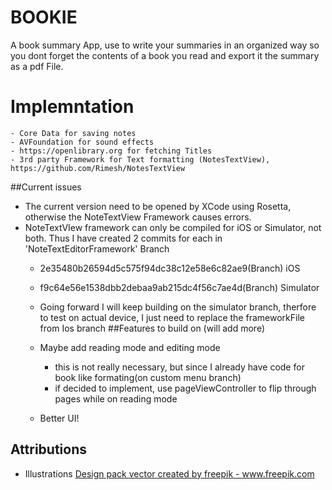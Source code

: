#  BOOKIE
A book summary App, use to write your summaries in an organized way so you dont forget the contents of a book you read and export it the summary as a pdf File.

# Implemntation
    - Core Data for saving notes
    - AVFoundation for sound effects
    - https://openlibrary.org for fetching Titles 
    - 3rd party Framework for Text formatting (NotesTextView), https://github.com/Rimesh/NotesTextView
##Current issues 
- The current version need to be opened by XCode using Rosetta, otherwise the NoteTextView Framework causes errors.
- NoteTextVIew framework can only be compiled for iOS or Simulator, not both. Thus I have created 2 commits for each in 'NoteTextEditorFramework' Branch
    - 2e35480b26594d5c575f94dc38c12e58e6c82ae9(Branch) iOS 
    - f9c64e56e1538dbb2debaa9ab215dc4f56c7ae4d(Branch) Simulator
    - Going forward I will keep building on the simulator branch, therfore to test on actual device, I just need to replace the frameworkFile from Ios branch
##Features to build on (will add more)

    - Maybe add reading mode and editing mode  
        - this is not really necessary, but since I already have code for book like formating(on custom menu branch)
        - if decided to implement, use pageViewController to flip through pages while on reading mode
        
    - Better UI!
    
## Attributions 
- Illustrations
<a href="https://www.freepik.com/vectors/design-pack">Design pack vector created by freepik - www.freepik.com</a> 
